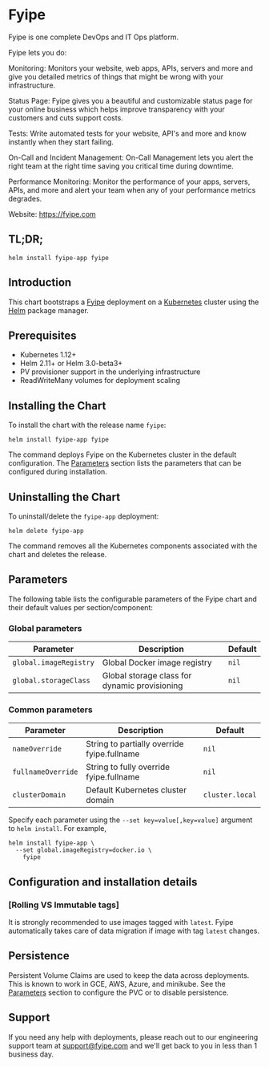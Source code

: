 # Fyipe

Fyipe is one complete DevOps and IT Ops platform. 

Fyipe lets you do: 

Monitoring: Monitors your website, web apps, APIs, servers and more and give you detailed metrics of things that might be wrong with your infrastructure. 

Status Page: Fyipe gives you a beautiful and customizable status page for your online business which helps improve transparency with your customers and cuts support costs.

Tests: Write automated tests for your website, API's and more and know instantly when they start failing. 

On-Call and Incident Management: On-Call Management lets you alert the right team at the right time saving you critical time during downtime.

Performance Monitoring: Monitor the performance of your apps, servers, APIs, and more and alert your team when any of your performance metrics degrades.

Website: https://fyipe.com


## TL;DR;

```console
helm install fyipe-app fyipe
```

## Introduction

This chart bootstraps a [Fyipe](https://fyipe.com) deployment on a [Kubernetes](http://kubernetes.io) cluster using the [Helm](https://helm.sh) package manager.

## Prerequisites

- Kubernetes 1.12+
- Helm 2.11+ or Helm 3.0-beta3+
- PV provisioner support in the underlying infrastructure
- ReadWriteMany volumes for deployment scaling

## Installing the Chart

To install the chart with the release name `fyipe`:

```console
helm install fyipe-app fyipe
```

The command deploys Fyipe on the Kubernetes cluster in the default configuration. The [Parameters](#parameters) section lists the parameters that can be configured during installation.


## Uninstalling the Chart

To uninstall/delete the `fyipe-app` deployment:

```console
helm delete fyipe-app
```

The command removes all the Kubernetes components associated with the chart and deletes the release.

## Parameters

The following table lists the configurable parameters of the Fyipe chart and their default values per section/component:

### Global parameters

| Parameter                 | Description                                     | Default                                                 |
|---------------------------|-------------------------------------------------|---------------------------------------------------------|
| `global.imageRegistry`    | Global Docker image registry                    | `nil`                                                   |
| `global.storageClass`     | Global storage class for dynamic provisioning   | `nil`                                                   |


### Common parameters

| Parameter                 | Description                                     | Default                                                 |
|---------------------------|-------------------------------------------------|---------------------------------------------------------|
| `nameOverride`            | String to partially override fyipe.fullname | `nil`                                                   |
| `fullnameOverride`        | String to fully override fyipe.fullname     | `nil`                                                   |
| `clusterDomain`           | Default Kubernetes cluster domain               | `cluster.local`                                         |



Specify each parameter using the `--set key=value[,key=value]` argument to `helm install`. For example,

```console
helm install fyipe-app \
  --set global.imageRegistry=docker.io \
    fyipe
```

## Configuration and installation details

### [Rolling VS Immutable tags]

It is strongly recommended to use images tagged with `latest`. Fyipe automatically takes care of data migration if image with tag `latest` changes. 

## Persistence

Persistent Volume Claims are used to keep the data across deployments. This is known to work in GCE, AWS, Azure, and minikube.
See the [Parameters](#parameters) section to configure the PVC or to disable persistence.

## Support

If you need any help with deployments, please reach out to our engineering support team at support@fyipe.com and we'll get back to you in less than 1 business day. 

